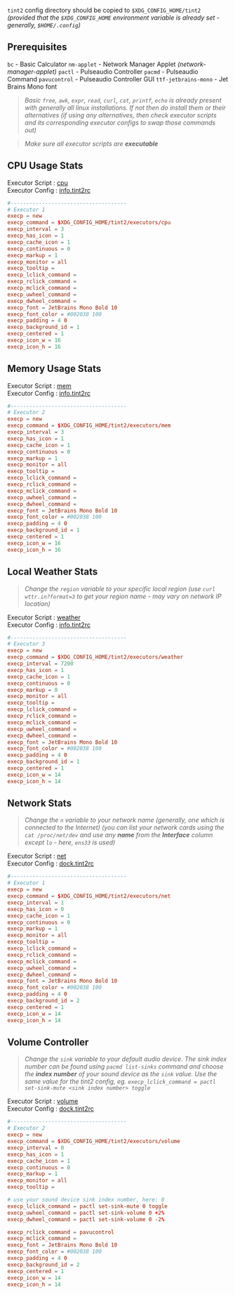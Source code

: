 `tint2` config directory should be copied to `$XDG_CONFIG_HOME/tint2` _(provided that the `$XDG_CONFIG_HOME` environment variable is already set - generally, `$HOME/.config`)_

## Prerequisites

`bc` - Basic Calculator
`nm-applet` - Network Manager Applet _(network-manager-applet)_
`pactl` - Pulseaudio Controller
`pacmd` - Pulseaudio Command
`pavucontrol` - Pulseaudio Controller GUI
`ttf-jetbrains-mono` - Jet Brains Mono font

> _Basic `free`, `awk`, `expr`, `read`, `curl`, `cat`, `printf`, `echo` is already present with generally all linux installations. If not then do install them or their alternatives (if using any alternatives, then check executor scripts and its corresponding executor configs to swap those commands out)_

> _Make sure all executor scripts are **executable**_

## CPU Usage Stats

Executor Script : [cpu](./executors/cpu)\
Executor Config : [info.tint2rc](./info.tint2rc)

```conf
#-------------------------------------
# Executor 1
execp = new
execp_command = $XDG_CONFIG_HOME/tint2/executors/cpu
execp_interval = 3
execp_has_icon = 1
execp_cache_icon = 1
execp_continuous = 0
execp_markup = 1
execp_monitor = all
execp_tooltip =
execp_lclick_command =
execp_rclick_command =
execp_mclick_command =
execp_uwheel_command =
execp_dwheel_command =
execp_font = JetBrains Mono Bold 10
execp_font_color = #002038 100
execp_padding = 4 0
execp_background_id = 1
execp_centered = 1
execp_icon_w = 16
execp_icon_h = 16
```

## Memory Usage Stats

Executor Script : [mem](./executors/mem)\
Executor Config : [info.tint2rc](./info.tint2rc)

```conf
#-------------------------------------
# Executor 2
execp = new
execp_command = $XDG_CONFIG_HOME/tint2/executors/mem
execp_interval = 3
execp_has_icon = 1
execp_cache_icon = 1
execp_continuous = 0
execp_markup = 1
execp_monitor = all
execp_tooltip =
execp_lclick_command =
execp_rclick_command =
execp_mclick_command =
execp_uwheel_command =
execp_dwheel_command =
execp_font = JetBrains Mono Bold 10
execp_font_color = #002038 100
execp_padding = 4 0
execp_background_id = 1
execp_centered = 1
execp_icon_w = 16
execp_icon_h = 16
```

## Local Weather Stats

> _Change the `region` variable to your specific local region (use `curl wttr.in?format=3` to get your region name - may vary on network IP location)_

Executor Script : [weather](./executors/weather)\
Executor Config : [info.tint2rc](./info.tint2rc)

```conf
#-------------------------------------
# Executor 3
execp = new
execp_command = $XDG_CONFIG_HOME/tint2/executors/weather
execp_interval = 7200
execp_has_icon = 1
execp_cache_icon = 1
execp_continuous = 0
execp_markup = 0
execp_monitor = all
execp_tooltip =
execp_lclick_command =
execp_rclick_command =
execp_mclick_command =
execp_uwheel_command =
execp_dwheel_command =
execp_font = JetBrains Mono Bold 10
execp_font_color = #002038 100
execp_padding = 4 0
execp_background_id = 1
execp_centered = 1
execp_icon_w = 14
execp_icon_h = 14
```

## Network Stats

> _Change the `n` variable to your network name (generally, one which is connected to the Internet) (you can list your network cards using the `cat /proc/net/dev` and use any **name** from the **Interface** column except `lo` - here, `ens33` is used)_

Executor Script : [net](./executors/net)\
Executor Config : [dock.tint2rc](./dock.tint2rc)

```conf
#-------------------------------------
# Executor 1
execp = new
execp_command = $XDG_CONFIG_HOME/tint2/executors/net
execp_interval = 1
execp_has_icon = 0
execp_cache_icon = 1
execp_continuous = 0
execp_markup = 1
execp_monitor = all
execp_tooltip =
execp_lclick_command =
execp_rclick_command =
execp_mclick_command =
execp_uwheel_command =
execp_dwheel_command =
execp_font = JetBrains Mono Bold 10
execp_font_color = #002038 100
execp_padding = 4 0
execp_background_id = 2
execp_centered = 1
execp_icon_w = 14
execp_icon_h = 14
```

## Volume Controller

> _Change the `sink` variable to your default audio device. The sink index number can be found using `pacmd list-sinks` command and choose the **index number** of your sound device as the `sink` value. Use the same value for the tint2 config, eg. `execp_lclick_command = pactl set-sink-mute <sink index number> toggle`_

Executor Script : [volume](./executors/volume)\
Executor Config : [dock.tint2rc](./dock.tint2rc)

```conf
#-------------------------------------
# Executor 2
execp = new
execp_command = $XDG_CONFIG_HOME/tint2/executors/volume
execp_interval = 0
execp_has_icon = 1
execp_cache_icon = 1
execp_continuous = 0
execp_markup = 1
execp_monitor = all
execp_tooltip =

# use your sound device sink index number, here: 0
execp_lclick_command = pactl set-sink-mute 0 toggle
execp_uwheel_command = pactl set-sink-volume 0 +2%
execp_dwheel_command = pactl set-sink-volume 0 -2%

execp_rclick_command = pavucontrol
execp_mclick_command =
execp_font = JetBrains Mono Bold 10
execp_font_color = #002038 100
execp_padding = 4 0
execp_background_id = 2
execp_centered = 1
execp_icon_w = 14
execp_icon_h = 14
```
